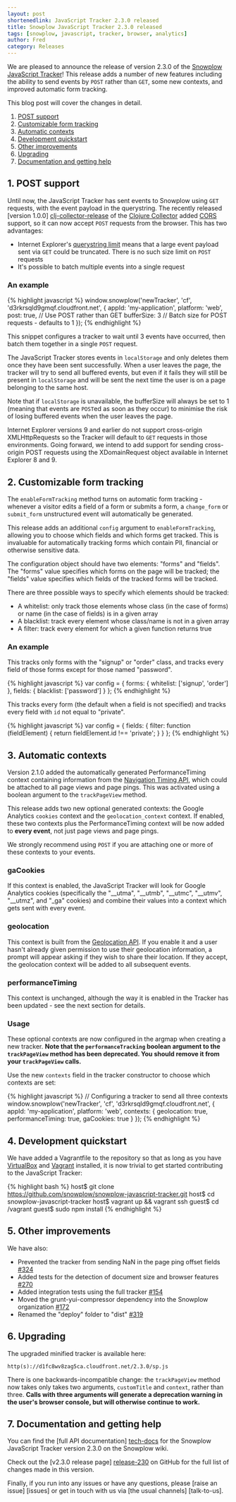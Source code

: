 ```yaml
---
layout: post
shortenedlink: JavaScript Tracker 2.3.0 released
title: Snowplow JavaScript Tracker 2.3.0 released
tags: [snowplow, javascript, tracker, browser, analytics]
author: Fred
category: Releases
---
```


We are pleased to announce the release of version 2.3.0 of the [Snowplow JavaScript Tracker][release-230]! This release adds a number of new features including the ability to send events by `POST` rather than `GET`, some new contexts, and improved automatic form tracking.

This blog post will cover the changes in detail.

1. [POST support](/blog/2015/03/03/snowplow-javascript-tracker-2.3.0-released/#post)
2. [Customizable form tracking](/blog/2015/03/03/snowplow-javascript-tracker-2.3.0-released/#forms)
3. [Automatic contexts](/blog/2015/03/03/snowplow-javascript-tracker-2.3.0-released/#contexts)
4. [Development quickstart](/blog/2015/03/03/snowplow-javascript-tracker-2.3.0-released/#quickstart)
5. [Other improvements](/blog/2015/03/03/snowplow-javascript-tracker-2.3.0-released/#other)
6. [Upgrading](/blog/2015/03/03/snowplow-javascript-tracker-2.3.0-released/#upgrading)
7. [Documentation and getting help](/blog/2015/03/03/snowplow-javascript-tracker-2.3.0-released/#help)

<!--more-->

<h2><a name="post">1. POST support</a></h2>

Until now, the JavaScript Tracker has sent events to Snowplow using `GET` requests, with the event payload in the querystring. The recently released [version 1.0.0] [clj-collector-release] of the [Clojure Collector][clojure-collector] added [CORS][cors] support, so it can now accept `POST` requests from the browser. This has two advantages:

- Internet Explorer's [querystring limit][ie-limit] means that a large event payload sent via `GET` could be truncated. There is no such size limit on `POST` requests
- It's possible to batch multiple events into a single request

<h3>An example</h3>

{% highlight javascript %}
window.snowplow('newTracker', 'cf', 'd3rkrsqld9gmqf.cloudfront.net', {
	appId: 'my-application',
	platform: 'web',
	post: true, // Use POST rather than GET
	bufferSize: 3 // Batch size for POST requests - defaults to 1
});
{% endhighlight %}

This snippet configures a tracker to wait until 3 events have occurred, then batch them together in a single `POST` request.

The JavaScript Tracker stores events in `localStorage` and only deletes them once they have been sent successfully. When a user leaves the page, the tracker will try to send all buffered events, but even if it fails they will still be present in `localStorage` and will be sent the next time the user is on a page belonging to the same host.

Note that if `localStorage` is unavailable, the bufferSize will always be set to 1 (meaning that events are `POST`ed as soon as they occur) to minimise the risk of losing buffered events when the user leaves the page.

Internet Explorer versions 9 and earlier do not support cross-origin XMLHttpRequests so the Tracker will default to `GET` requests in those environments. Going forward, we intend to add support for sending cross-origin POST requests using the XDomainRequest object available in Internet Explorer 8 and 9.

<h2><a name="forms">2. Customizable form tracking</a></h2>

The `enableFormTracking` method turns on automatic form tracking - whenever a visitor edits a field of a form or submits a form, a `change_form` or `submit_form` unstructured event will automatically be generated.

This release adds an additional `config` argument to `enableFormTracking`, allowing you to choose which fields and which forms get tracked. This is invaluable for automatically tracking forms which contain PII, financial or otherwise sensitive data.

 The configuration object should have two elements: "forms" and "fields". The "forms" value specifies which forms on the page will be tracked; the "fields" value specifies which fields of the tracked forms will be tracked.

There are three possible ways to specify which elements should be tracked:

* A whitelist: only track those elements whose class (in the case of forms) or name (in the case of fields) is in a given array
* A blacklist: track every element whose class/name is not in a given array
* A filter: track every element for which a given function returns true

<h3>An example</h3>

This tracks only forms with the "signup" or "order" class, and tracks every field of those forms except for those named "password".

{% highlight javascript %}
var config = {
	forms: {
		whitelist: ['signup', 'order']
	},
	fields: {
		blacklist: ['password']
	}
};
{% endhighlight %}

This tracks every form (the default when a field is not specified) and tracks every field with `id` not equal to "private".

{% highlight javascript %}
var config = {
	fields: {
		filter: function (fieldElement) {
			return fieldElement.id !== 'private';
		}
	}
};
{% endhighlight %}

<h2><a name="contexts">3. Automatic contexts</a></h2>

Version 2.1.0 added the automatically generated PerformanceTiming context containing information from the [Navigation Timing API][navigation-timing], which could be attached to all page views and page pings. This was activated using a boolean argument to the `trackPageView` method.

This release adds two new optional generated contexts: the Google Analytics `cookies` context and the `geolocation_context` context. If enabled, these two contexts plus the PerformanceTiming context will be now added to **every event**, not just page views and page pings.

We strongly recommend using `POST` if you are attaching one or more of these contexts to your events.

<h3>gaCookies</h3>

If this context is enabled, the JavaScript Tracker will look for Google Analytics cookies (specifically the "__utma", "__utmb", "__utmc", "__utmv", "__utmz", and "_ga" cookies) and combine their values into a context which gets sent with every event.

<h3>geolocation</h3>

This context is built from the [Geolocation API][geolocation-api]. If you enable it and a user hasn't already given permission to use their geolocation information, a prompt will appear asking if they wish to share their location. If they accept, the geolocation context will be added to all subsequent events.

<h3>performanceTiming</h3>

This context is unchanged, although the way it is enabled in the Tracker has been updated - see the next section for details.

<h3>Usage</h3>

These optional contexts are now configured in the argmap when creating a new tracker. **Note that the `performanceTracking` boolean argument to the `trackPageView` method has been deprecated. You should remove it from your `trackPageView` calls.**

Use the new `contexts` field in the tracker constructor to choose which contexts are set:

{% highlight javascript %}
// Configuring a tracker to send all three contexts
window.snowplow('newTracker', 'cf', 'd3rkrsqld9gmqf.cloudfront.net', {
	appId: 'my-application',
	platform: 'web',
	contexts: {
		geolocation: true,
		performanceTiming: true,
		gaCookies: true
	}
});
{% endhighlight %}

<h2><a name="quickstart">4. Development quickstart</a></h2>

We have added a Vagrantfile to the repository so that as long as you have [VirtualBox][virtualbox-install] and [Vagrant][vagrant-install] installed, it is now trivial to get started contributing to the JavaScript Tracker:

{% highlight bash %}
 host$ git clone https://github.com/snowplow/snowplow-javascript-tracker.git
 host$ cd snowplow-javascript-tracker
 host$ vagrant up && vagrant ssh
guest$ cd /vagrant
guest$ sudo npm install
{% endhighlight %}

<h2><a name="other">5. Other improvements</a></h2>

We have also:

* Prevented the tracker from sending NaN in the page ping offset fields [#324][324]
* Added tests for the detection of document size and browser features [#270][270]
* Added integration tests using the full tracker [#154][154]
* Moved the grunt-yui-compressor dependency into the Snowplow organization [#172][172]
* Renamed the "deploy" folder to "dist" [#319][319]

<h2><a name="upgrading">6. Upgrading</a></h2>

The upgraded minified tracker is available here:

    http(s)://d1fc8wv8zag5ca.cloudfront.net/2.3.0/sp.js

There is one backwards-incompatible change: the `trackPageView` method now takes only takes two arguments, `customTitle` and `context`, rather than three. **Calls with three arguments will generate a deprecation warning in the user's browser console, but will otherwise continue to work.**

<h2><a name="help">7. Documentation and getting help</a></h2>

You can find the [full API documentation] [tech-docs] for the Snowplow JavaScript Tracker version 2.3.0 on the Snowplow wiki.

Check out the [v2.3.0 release page] [release-230] on GitHub for the full list of changes made in this version.

Finally, if you run into any issues or have any questions, please [raise an issue] [issues] or get in touch with us via [the usual channels] [talk-to-us].

[clj-collector-release]: /blog/2015/03/02/snowplow-r61-pygmy-parrot-released/#clj-collector-updates
[release-230]: https://github.com/snowplow/snowplow-javascript-tracker/releases/tag/2.3.0
[clojure-collector]: https://github.com/snowplow/snowplow/tree/master/2-collectors/clojure-collector
[cors]: http://en.wikipedia.org/wiki/Cross-origin_resource_sharing
[ie-limit]: http://stackoverflow.com/questions/812925/what-is-the-maximum-possible-length-of-a-query-string
[navigation-timing]: https://dvcs.w3.org/hg/webperf/raw-file/tip/specs/NavigationTiming/Overview.html
[geolocation-api]: https://developer.mozilla.org/en-US/docs/Web/API/Geolocation/Using_geolocation
[vagrant-install]: http://docs.vagrantup.com/v2/installation/index.html
[virtualbox-install]: https://www.virtualbox.org/wiki/Downloads
[tech-docs]: https://github.com/snowplow/snowplow/wiki/1-General-parameters-for-the-Javascript-tracker
[324]: https://github.com/snowplow/snowplow-javascript-tracker/issues/324
[325]: https://github.com/snowplow/snowplow-javascript-tracker/issues/325
[270]: https://github.com/snowplow/snowplow-javascript-tracker/issues/270
[154]: https://github.com/snowplow/snowplow-javascript-tracker/issues/154
[172]: https://github.com/snowplow/snowplow-javascript-tracker/issues/172
[319]: https://github.com/snowplow/snowplow-javascript-tracker/issues/319
